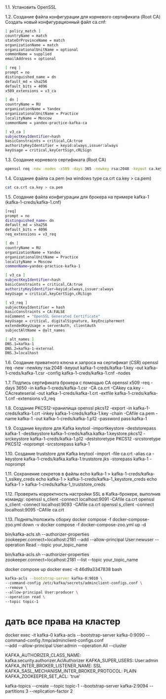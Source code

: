 1.1. Установить OpenSSL

1.2. Создание файла конфигурации для корневого сертификата (Root CA)
Создать новый конфигурационный файл ca.cnf:
```bash
[ policy_match ] 
countryName = match 
stateOrProvinceName = match
organizationName = match
organizationalUnitName = optional
commonName = supplied
emailAddress = optional

[ req ]
prompt = no 
distinguished_name = dn
default_md = sha256
default_bits = 4096
x509_extensions = v3_ca 

[ dn ]
countryName = RU 
organizationName = Yandex
organizationalUnitName = Practice
localityName = Moscow
commonName = yandex-practice-kafka-ca

[ v3_ca ] 
subjectKeyIdentifier=hash
basicConstraints = critical,CA:true
authorityKeyIdentifier = keyid:always,issuer:always
keyUsage = critical,keyCertSign,cRLSign 
```

1.3. Создание корневого сертификата (Root CA)
```bash
openssl req -new -nodes -x509 -days 365 -newkey rsa:2048 -keyout ca.key -out ca.crt -config ca.cnf
```

1.4. Создание файла ca.pem (на windows type ca.crt ca.key > ca.pem)
```bash
cat ca.crt ca.key > ca.pem
```

1.5. Создание файла конфигурации для брокера на примере kafka-1 (kafka-1-creds/kafka-1.cnf)
```bash
[req]
prompt = no
distinguished_name= dn
default_md = sha256
default_bits = 4096 
req_extensions = v3_req 

[ dn ]
countryName = RU 
organizationName = Yandex 
organizationalUnitName = Practice 
localityName = Moscow
commonName=yandex-practice-kafka-1 

[ v3_ca ]
subjectKeyIdentifier=hash
basicConstraints = critical,CA:true
authorityKeyIdentifier=keyid:always,issuer:always
keyUsage = critical,keyCertSign,cRLSign 

[ v3_req ]
subjectKeyIdentifier = hash 
basicConstraints = CA:FALSE
nsComment = "OpenSSL Generated Certificate"
keyUsage = critical, digitalSignature, keyEncipherment
extendedKeyUsage = serverAuth, clientAuth
subjectAltName = @alt_names 

[ alt_names ] 
DNS.1=kafka-1
DNS.2=kafka-1-external 
DNS.3=localhost 
```

1.6. Создание приватного ключа и запроса на сертификат (CSR)
openssl req -new -newkey rsa:2048 -keyout kafka-1-creds/kafka-1.key -out kafka-1-creds/kafka-1.csr -config kafka-1-creds/kafka-1.cnf -nodes   

1.7. Подпись сертификата брокера с помощью CA
openssl x509 -req -days 3650 -in kafka-1-creds/kafka-1.csr -CA ca.crt -CAkey ca.key -CAcreateserial -out kafka-1-creds/kafka-1.crt -extfile kafka-1-creds/kafka-1.cnf -extensions v3_req

1.8. Создание PKCS12-хранилища
openssl pkcs12 -export -in kafka-1-creds/kafka-1.crt -inkey kafka-1-creds/kafka-1.key -chain -CAfile ca.pem -name kafka-1 -out kafka-1-creds/kafka-1.p12 -password pass:kafka-1

1.9. Создание keystore для Kafka
keytool -importkeystore -deststorepass kafka-1 -destkeystore kafka-1-creds/kafka.kafka-1.keystore.pkcs12 -srckeystore kafka-1-creds/kafka-1.p12 -deststoretype PKCS12 -srcstoretype PKCS12 -noprompt -srcstorepass kafka-1

1.10. Создание truststore для Kafka
keytool -import -file ca.crt -alias ca -keystore kafka-1-creds/kafka.kafka-1.truststore.jks -storepass kafka-1 -noprompt

1.11. Сохранение секретов в файлы
echo kafka-1 > kafka-1-creds/kafka-1_sslkey_creds 
echo kafka-1 > kafka-1-creds/kafka-1_keystore_creds 
echo kafka-1 > kafka-1-creds/kafka-1_truststore_creds

1.12. Проверить корректность настройки SSL в Kafka-брокере, выполнив команду: 
openssl s_client -connect localhost:9091 -CAfile ca.crt
openssl s_client -connect localhost:9093 -CAfile ca.crt
openssl s_client -connect localhost:9095 -CAfile ca.crt

1.13. Поднять/положить сборку
docker compose -f docker-compose-zoo.yml down -v
docker compose -f docker-compose-zoo.yml up -d

bin/kafka-acls.sh --authorizer-properties zookeeper.connect=localhost:2181 --add --allow-principal User:newuser --operation Read --topic your_topic_name

bin/kafka-acls.sh --authorizer-properties zookeeper.connect=localhost:2181 --list --topic your_topic_name

docker compose up
docker exec -it 46d9a3347838 bash

```bash
kafka-acls --bootstrap-server kafka-0:9010 \
--command-config /etc/kafka/secrets/adminclient-configs.conf \
--remove \
--allow-principal User:producer \
--operation read \
--topic topic-1
```

# дать все права на кластер
docker exec -it kafka-0 kafka-acls --bootstrap-server kafka-0:9090 
--command-config /tmp/adminclient-configs.conf \
--add --allow-principal User:admin --operation All --cluster

KAFKA_AUTHORIZER_CLASS_NAME: kafka.security.authorizer.AclAuthorizer
KAFKA_SUPER_USERS: User:admin
KAFKA_INTER_BROKER_LISTENER_NAME: SSL
     KAFKA_SASL_MECHANISM_INTER_BROKER_PROTOCOL: PLAIN
     KAFKA_ZOOKEEPER_SET_ACL: 'true'

kafka-topics --create --topic topic-1 --bootstrap-server kafka-2:9094 --partitions 3 --replication-factor 2